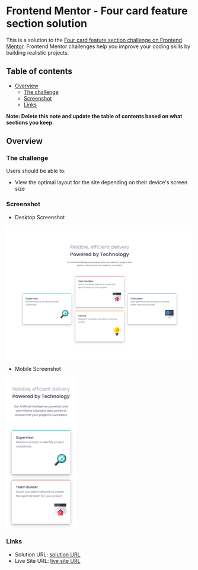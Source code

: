 # Frontend Mentor - Four card feature section solution

This is a solution to the [Four card feature section challenge on Frontend Mentor](https://www.frontendmentor.io/challenges/four-card-feature-section-weK1eFYK). Frontend Mentor challenges help you improve your coding skills by building realistic projects. 

## Table of contents

- [Overview](#overview)
  - [The challenge](#the-challenge)
  - [Screenshot](#screenshot)
  - [Links](#links)

**Note: Delete this note and update the table of contents based on what sections you keep.**

## Overview

### The challenge

Users should be able to:

- View the optimal layout for the site depending on their device's screen size

### Screenshot

- Desktop Screenshot

![Desktop](desktop-screenshot.png)

- Mobile Screenshot

![Mobile](mobile-screenshot.png)

### Links

- Solution URL: [solution URL](https://github.com/agonizq/four-card-feature-section)
- Live Site URL: [live site URL](https://agonizq.github.io/four-card-feature-section)
